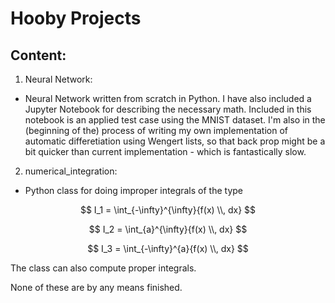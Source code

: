 # Hooby Projects

## Content:

1) Neural Network:
  - Neural Network written from scratch in Python. I have also included a Jupyter Notebook for describing the necessary math. Included in this notebook is an applied test case using the MNIST dataset. I'm also in the (beginning of the) process of writing my own implementation of automatic differetiation using Wengert lists, so that back prop might be a bit quicker than current implementation - which is fantastically slow. 
  
2) numerical_integration:
  - Python class for doing improper integrals of the type
  
  $$
  I_1 = \int_{-\infty}^{\infty}{f(x) \\, dx}
  $$
  
  $$
  I_2 = \int_{a}^{\infty}{f(x)  \\, dx}
  $$
  
  $$
  I_3 = \int_{-\infty}^{a}{f(x) \\, dx}
  $$
  
  The class can also compute proper integrals.
  


None of these are by any means finished.
